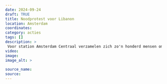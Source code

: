 ```yaml
---
date: 2024-09-24
draft: TRUE
title: Noodprotest voor Libanon
location: Amsterdam
coordinates: 
category: acties
tags: []
description: > 
 Voor station Amsterdam Centraal verzamelen zich zo'n honderd mensen om te protesteren tegen de zionistische aanvallen op Libanon. 
video: 
image: 
image_alt: > 
 
source_name: 
source: 
---
```

